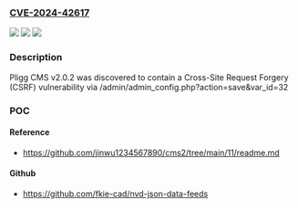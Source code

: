 ### [CVE-2024-42617](https://cve.mitre.org/cgi-bin/cvename.cgi?name=CVE-2024-42617)
![](https://img.shields.io/static/v1?label=Product&message=n%2Fa&color=blue)
![](https://img.shields.io/static/v1?label=Version&message=n%2Fa&color=blue)
![](https://img.shields.io/static/v1?label=Vulnerability&message=n%2Fa&color=brighgreen)

### Description

Pligg CMS v2.0.2 was discovered to contain a Cross-Site Request Forgery (CSRF) vulnerability via /admin/admin_config.php?action=save&var_id=32

### POC

#### Reference
- https://github.com/jinwu1234567890/cms2/tree/main/11/readme.md

#### Github
- https://github.com/fkie-cad/nvd-json-data-feeds

